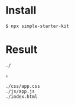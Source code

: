 # Install

```
$ npx simple-starter-kit
```

# Result

```
./

↓

./css/app.css
./js/app.js
./index.html
```